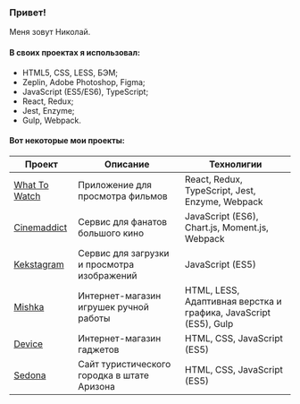 ### Привет!

Меня зовут Николай.  

#### В своих проектах я использовал:

* HTML5, CSS, LESS, БЭМ;
* Zeplin, Adobe Photoshop, Figma;
* JavaScript (ES5/ES6), TypeScript;
* React, Redux;
* Jest, Enzyme;
* Gulp, Webpack.

#### Вот некоторые мои проекты:

Проект | Описание | Технолигии
------ | -------- | ----------
[What To Watch](https://github.com/nikolay-komarov/26632-what-to-watch-4) | Приложение для просмотра фильмов | React, Redux, TypeScript, Jest, Enzyme, Webpack
[Cinemaddict](https://github.com/nikolay-komarov/26632-cinemaddict-10) | Сервис для фанатов большого кино | JavaScript (ES6), Chart.js, Moment.js, Webpack
[Kekstagram](https://github.com/nikolay-komarov/26632-kekstagram-18) | Сервис для загрузки и просмотра изображений | JavaScript (ES5)
[Mishka](https://github.com/nikolay-komarov/26632-mishka-17) | Интернет-магазин игрушек ручной работы | HTML, LESS, Адаптивная верстка и графика, JavaScript (ES5), Gulp
[Device](https://github.com/nikolay-komarov/26632-device-25) | Интернет-магазин гаджетов | HTML, CSS, JavaScript (ES5)
[Sedona](https://github.com/nikolay-komarov/26632-sedona-25) | Сайт туристического городка в штате Аризона | HTML, CSS, JavaScript (ES5)

